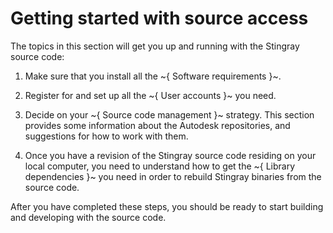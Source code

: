 # Getting started with source access

The topics in this section will get you up and running with the Stingray source code:

1.	Make sure that you install all the ~{ Software requirements }~.

2.	Register for and set up all the ~{ User accounts }~ you need.

3.	Decide on your ~{ Source code management }~ strategy. This section provides some information about the Autodesk repositories, and suggestions for how to work with them.

4.	Once you have a revision of the Stingray source code residing on your local computer, you need to understand how to get the ~{ Library dependencies }~ you need in order to rebuild Stingray binaries from the source code.

After you have completed these steps, you should be ready to start building and developing with the source code.
